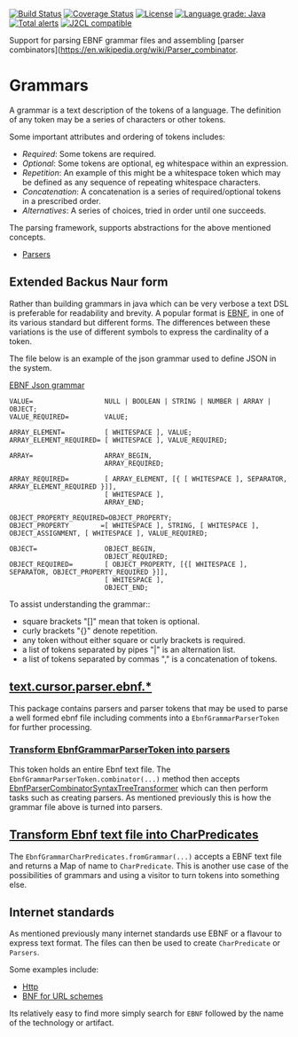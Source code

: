 [![Build Status](https://github.com/mP1/walkingkooka-text-cursor-parser-ebnf/actions/workflows/build.yaml/badge.svg)](https://github.com/mP1/walkingkooka-text-cursor-parser-ebnf/actions/workflows/build.yaml/badge.svg)
[![Coverage Status](https://coveralls.io/repos/github/mP1/walkingkooka-text-cursor-parser-ebnf/badge.svg?branch=master)](https://coveralls.io/github/mP1/walkingkooka-text-cursor-parser-ebnf?branch=master)
[![License](https://img.shields.io/badge/License-Apache%202.0-blue.svg)](https://opensource.org/licenses/Apache-2.0)
[![Language grade: Java](https://img.shields.io/lgtm/grade/java/g/mP1/walkingkooka-text-cursor-parser-ebnf.svg?logo=lgtm&logoWidth=18)](https://lgtm.com/projects/g/mP1/walkingkooka-text-cursor-parser-ebnf/context:java)
[![Total alerts](https://img.shields.io/lgtm/alerts/g/mP1/walkingkooka-text-cursor-parser-ebnf.svg?logo=lgtm&logoWidth=18)](https://lgtm.com/projects/g/mP1/walkingkooka-text-cursor-parser-ebnf/alerts/)
[![J2CL compatible](https://img.shields.io/badge/J2CL-compatible-brightgreen.svg)](https://github.com/mP1/j2cl-central)



Support for parsing EBNF grammar files and assembling [parser combinators](https://en.wikipedia.org/wiki/Parser_combinator.

# Grammars
A grammar is a text description of the tokens of a language. The definition of any token may be a series of characters
or other tokens.

Some important attributes and ordering of tokens includes:
- *Required*: Some tokens are required.
- *Optional*: Some tokens are optional, eg whitespace within an expression.
- *Repetition*: An example of this might be a whitespace token which may be defined as any sequence of repeating
  whitespace characters.
- *Concatenation*: A concatenation is a series of required/optional tokens in a prescribed order. 
- *Alternatives*: A series of choices, tried in order until one succeeds.

The parsing framework, supports abstractions for the above mentioned concepts.

- [Parsers](https://github.com/mP1/walkingkooka-text-cursor-parser/blob/master/src/main/java/walkingkooka/text/cursor/parser/Parsers.java)



## Extended Backus Naur form
Rather than building grammars in java which can be very verbose a text DSL is preferable for readability and brevity.
A popular format is [EBNF](https://en.wikipedia.org/wiki/Extended_Backus%E2%80%93Naur_form), in one of its various
standard but different forms. The differences between these variations is the use of different symbols to express
the cardinality of a token.

The file below is an example of the json grammar used to define JSON in the system.

[EBNF Json grammar](https://github.com/mP1/walkingkooka-tree-json/blob/master/src/main/resources/walkingkooka/text/cursor/parser/json/json-parsers.grammar)
```ebnf
VALUE=                  NULL | BOOLEAN | STRING | NUMBER | ARRAY | OBJECT;
VALUE_REQUIRED=         VALUE;

ARRAY_ELEMENT=          [ WHITESPACE ], VALUE;
ARRAY_ELEMENT_REQUIRED= [ WHITESPACE ], VALUE_REQUIRED;

ARRAY=                  ARRAY_BEGIN,
                        ARRAY_REQUIRED;

ARRAY_REQUIRED=         [ ARRAY_ELEMENT, [{ [ WHITESPACE ], SEPARATOR, ARRAY_ELEMENT_REQUIRED }]],
                        [ WHITESPACE ],
                        ARRAY_END;

OBJECT_PROPERTY_REQUIRED=OBJECT_PROPERTY;
OBJECT_PROPERTY        =[ WHITESPACE ], STRING, [ WHITESPACE ], OBJECT_ASSIGNMENT, [ WHITESPACE ], VALUE_REQUIRED;

OBJECT=                 OBJECT_BEGIN,
                        OBJECT_REQUIRED;
OBJECT_REQUIRED=        [ OBJECT_PROPERTY, [{[ WHITESPACE ], SEPARATOR, OBJECT_PROPERTY_REQUIRED }]],
                        [ WHITESPACE ],
                        OBJECT_END;
```

To assist understanding the grammar::
- square brackets "[]" mean that token is optional.
- curly brackets "{}" denote repetition.
- any token without either square or curly brackets is required.
- a list of tokens separated by pipes "|" is an alternation list.
- a list of tokens separated by commas "," is a concatenation of tokens.



## [text.cursor.parser.ebnf.*](https://github.com/mP1/walkingkooka-text-cursor-parser-ebnf/tree/master/src/main/java/walkingkooka/text/cursor/parser/ebnf)
This package contains parsers and parser tokens that may be used to parse a well formed ebnf file including comments
into a `EbnfGrammarParserToken` for further processing.



### [Transform EbnfGrammarParserToken into parsers](https://github.com/mP1/walkingkooka-text-cursor-parser-ebnf/blob/master/src/main/java/walkingkooka/text/cursor/parser/ebnf/EbnfGrammarParserToken.java)
This token holds an entire Ebnf text file. The `EbnfGrammarParserToken.combinator(...)` method then accepts
[EbnfParserCombinatorSyntaxTreeTransformer](https://github.com/mP1/walkingkooka-text-cursor-parser-ebnf/blob/master/src/main/java/walkingkooka/text/cursor/parser/ebnf/combinator/EbnfParserCombinatorSyntaxTreeTransformer.java)
which can then perform tasks such as creating parsers. As mentioned previously this is how the grammar file above is
turned into parsers.



## [Transform Ebnf text file into CharPredicates](https://github.com/mP1/walkingkooka-text-cursor-parser-ebnf-charpredicate)
The `EbnfGrammarCharPredicates.fromGrammar(...)` accepts a EBNF text file and returns a Map of name to `CharPredicate`. This is
another use case of the possibilities of grammars and using a visitor to turn tokens into something else.



## Internet standards
As mentioned previously many internet standards use EBNF or a flavour to express text format. The files can then be
used to create `CharPredicate` or `Parsers`.

Some examples include:

- [Http](https://tools.ietf.org/html/rfc7230)
- [BNF for URL schemes](https://www.w3.org/Addressing/URL/5_BNF.html)

Its relatively easy to find more simply search for `EBNF` followed by the name of the technology or artifact.


